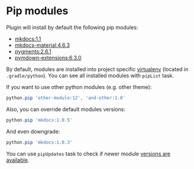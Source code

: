 # Pip modules

Plugin will install by default the following pip modules:

* [mkdocs:1.1](https://pypi.python.org/pypi/mkdocs)
* [mkdocs-material:4.6.3](https://pypi.python.org/pypi/mkdocs-material)
* [pygments:2.6.1](https://pypi.python.org/pypi/Pygments)
* [pymdown-extensions:6.3.0](https://pypi.python.org/pypi/pymdown-extensions)

By default, modules are installed into project specific [virtualenv](https://github.com/xvik/gradle-use-python-plugin#virtualenv)
(located in `.gradle/python`). 
You can see all installed modules with `pipList` task.

If you want to use other python modules (e.g. other theme):

```groovy
python.pip 'other-module:12', 'and-other:1.0'
```

Also, you can override default modules versions:

```groovy
python.pip 'mkdocs:1.0.5'
```

And even downgrade:

```groovy
python.pip 'mkdocs:1.0.3'
```

You can use `pipUpdates` task to check if newer module [versions are available](https://github.com/xvik/gradle-use-python-plugin#check-modules-updates).

